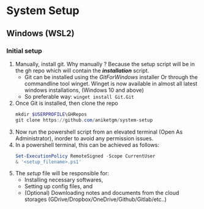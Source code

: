 # System Setup

## Windows (WSL2)

### Initial setup

1. Manually, install git. Why manually ? Because the setup script will be in the gh repo which will contain the __*installation*__ script.
	- Git can be installed using the *GitForWindows* installer Or through the commandline tool winget. Winget is now available in almost all latest windows installations, (Windows 10 and above)
	- So preferable way: `winget install Git.Git`
2. Once Git is installed, then clone the repo
	```powershell
	mkdir $USERPROFILE\GHRepos
	git clone https://github.com/aniketgm/system-setup
	```
3. Now run the powershell script from an elevated terminal (Open As Administrator), inorder to avoid any permission issues.
4. In a powershell terminal, this can be achieved as follows:
	```powershell
	Set-ExecutionPolicy RemoteSigned -Scope CurrentUser
	& '<setup_filename>.ps1'
	```
5. The *setup* file will be responsible for:
	- Installing necessary softwares,
	- Setting up config files, and
	- (Optional) Downloading notes and documents from the cloud storages (GDrive/Dropbox/OneDrive/Github/Gitlab/etc..)
